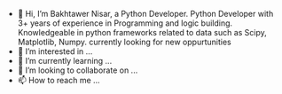 - 👋 Hi, I’m Bakhtawer Nisar, a Python Developer.
      Python Developer with 3+ years of experience in Programming and logic building. Knowledgeable in python frameworks related to data such as Scipy, Matplotlib, Numpy.
      currently looking for new oppurtunities
- 👀 I’m interested in ...
- 🌱 I’m currently learning ...
- 💞️ I’m looking to collaborate on ...
- 📫 How to reach me ...

<!---
pinkysaharan12/pinkysaharan12 is a ✨ special ✨ repository because its `README.md` (this file) appears on your GitHub profile.
You can click the Preview link to take a look at your changes.
--->
